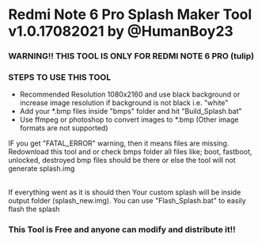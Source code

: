 <h1> Redmi Note 6 Pro Splash Maker Tool v1.0.17082021 by @HumanBoy23 </h1>


<h3> WARNING!! THIS TOOL IS ONLY FOR REDMI NOTE 6 PRO (tulip) </h3>

<h3> STEPS TO USE THIS TOOL </h3>

<ul>
<li> Recommended Resolution 1080x2160 and use black background or increase image resolution if background is not black i.e. "white" </li>
<li> Add your *.bmp files inside "bmps" folder and hit "Build_Splash.bat" </li>
<li> Use ffmpeg or photoshop to convert images to *.bmp (Other image formats are not supported) </li>
</ul>
IF you get "FATAL_ERROR" warning, then it means files are missing. Redownload this tool
and or check bmps folder all files like; boot, fastboot, unlocked, destroyed bmp files
should be there or else the tool will not generate splash.img <br><br>
  
If everything went as it is should then Your custom splash will be inside output 
folder (splash_new.img). You can use "Flash_Splash.bat" to easily flash the splash


<h3> This Tool is Free and anyone can modify and distribute it!! </h3>
